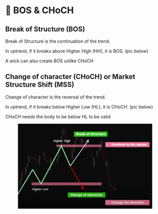 # 🔺 BOS & CHoCH

## Break of Structure (BOS)

Break of Structure is the continuation of the trend.

In uptrend, if it breaks above Higher High (HH), it is BOS. (pic below)

A wick can also create BOS unlike CHoCH

## Change of character (CHoCH) or Market Structure Shift (MSS)

Change of character is the reversal of the trend.

In uptrend, if it breaks below Higher Low (HL), it is CHoCH. (pic below)

CHoCH needs the body to be below HL to be valid

<figure><img src="../.gitbook/assets/image (2) (1) (2) (1) (1).png" alt=""><figcaption></figcaption></figure>

